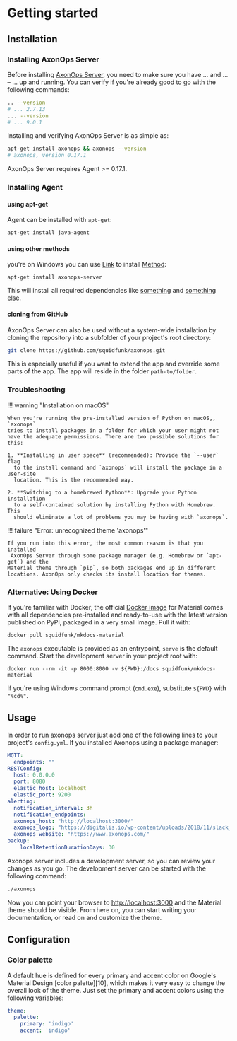 
# Getting started

## Installation

### Installing AxonOps Server

Before installing [AxonOps Server][1], you need to make sure you have ... and ... – ... up and running. You can verify if you're already good to go with the following commands:

``` sh
.. --version
# ... 2.7.13
... --version
# ... 9.0.1
```

Installing and verifying AxonOps Server is as simple as:

``` sh
apt-get install axonops && axonops --version
# axonops, version 0.17.1
```

AxonOps Server requires Agent >= 0.17.1.

  [1]: https://axonops.com

### Installing Agent

#### using apt-get

Agent can be installed with `apt-get`:

``` sh
apt-get install java-agent
```

#### using other methods

you're on Windows you can use [Link][2] to install [Method][3]:

``` dos
apt-get install axonops-server
```

This will install all required dependencies like [something][4] and [something else][5].

  [2]: https://#
  [3]: https://#
  [4]: https://#
  [5]: https://#

#### cloning from GitHub

AxonOps Server can also be used without a system-wide installation by cloning the repository into a subfolder of your project's root directory:

``` sh
git clone https://github.com/squidfunk/axonops.git
```

This is especially useful if you want to extend the app and
override some parts of the app. The app will reside in the folder
`path-to/folder`.

 

### Troubleshooting

!!! warning "Installation on macOS"

    When you're running the pre-installed version of Python on macOS,, `axonops`
    tries to install packages in a folder for which your user might not have the adequate permissions. There are two possible solutions for this:

    1. **Installing in user space** (recommended): Provide the `--user` flag
      to the install command and `axonops` will install the package in a user-site
      location. This is the recommended way.

    2. **Switching to a homebrewed Python**: Upgrade your Python installation
      to a self-contained solution by installing Python with Homebrew. This
      should eliminate a lot of problems you may be having with `axonops`.

!!! failure "Error: unrecognized theme 'axonops'"

    If you run into this error, the most common reason is that you installed
     AxonOps Server through some package manager (e.g. Homebrew or `apt-get`) and the
    Material theme through `pip`, so both packages end up in different
    locations. AxonOps only checks its install location for themes.

### Alternative: Using Docker

If you're familiar with Docker, the official [Docker image][8] for Material
comes with all dependencies pre-installed and ready-to-use with the latest
version published on PyPI, packaged in a very small image. Pull it with:

```
docker pull squidfunk/mkdocs-material
```

The `axonops` executable is provided as an entrypoint, `serve` is the default
command. Start the development server in your project root with:

```
docker run --rm -it -p 8000:8000 -v ${PWD}:/docs squidfunk/mkdocs-material
```

If you're using Windows command prompt (`cmd.exe`), substitute `${PWD}` with
`"%cd%"`.

  [8]: https://hub.docker.com/r/squidfunk/mkdocs-material/

## Usage

In order to run axonops server just add one of the following lines to your
project's `config.yml`. If you installed Axonops using a package manager:

``` yaml
MQTT:
  endpoints: ""
RESTConfig:
  host: 0.0.0.0 
  port: 8080
  elastic_host: localhost
  elastic_port: 9200
alerting:
  notification_interval: 3h
  notification_endpoints:
  axonops_host: "http://localhost:3000/"
  axonops_logo: "https://digitalis.io/wp-content/uploads/2018/11/slack_axonops.png"
  axonops_website: "https://www.axonops.com/"
backup:
    localRetentionDurationDays: 30
```



Axonops server  includes a development server, so you can review your changes as you go.
The development server can be started with the following command:

``` sh
./axonops 
```

Now you can point your browser to [http://localhost:3000][9] and the Material
theme should be visible. From here on, you can start writing your documentation,
or read on and customize the theme.

  [9]: http://localhost:3000

## Configuration

### Color palette

A default hue is defined for every primary and accent color on Google's
Material Design [color palette][10], which makes it very easy to change the
overall look of the theme. Just set the primary and accent colors using the
following variables:

``` yaml
theme:
  palette:
    primary: 'indigo'
    accent: 'indigo'
```





